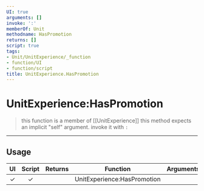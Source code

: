 ```yaml
---
UI: true
arguments: []
invoke: ':'
memberOf: Unit
methodname: HasPromotion
returns: []
script: true
tags:
- Unit/UnitExperience/_function
- function/UI
- function/script
title: UnitExperience.HasPromotion
---
```

# UnitExperience:HasPromotion
> this function is a member of [[UnitExperience]]
> this method expects an implicit "self" argument. invoke it with `:`
-----
## Usage
|  UI | Script | Returns | Function | Arguments |
|:---:|:------:|-------:|:--------:|:---------|
|✓|✓||UnitExperience:HasPromotion||
